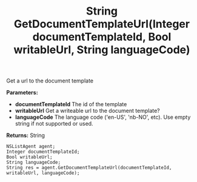 ﻿---
uid: crmscript_ref_NSListAgent_GetDocumentTemplateUrl
title: String GetDocumentTemplateUrl(Integer documentTemplateId, Bool writableUrl, String languageCode)
intellisense: NSListAgent.GetDocumentTemplateUrl
keywords: NSListAgent, GetDocumentTemplateUrl
so.topic: reference
---

Get a url to the document template

**Parameters:**
 - **documentTemplateId** The id of the template
 - **writableUrl** Get a writeable url to the document template?
 - **languageCode** The language code ('en-US', 'nb-NO', etc). Use empty string if not supported or used.

**Returns:** String

```crmscript
NSListAgent agent;
Integer documentTemplateId;
Bool writableUrl;
String languageCode;
String res = agent.GetDocumentTemplateUrl(documentTemplateId, writableUrl, languageCode);
```

